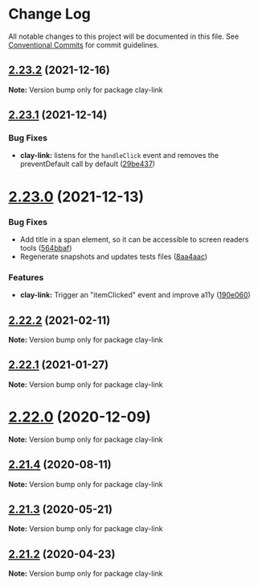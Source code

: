 # Change Log

All notable changes to this project will be documented in this file.
See [Conventional Commits](https://conventionalcommits.org) for commit guidelines.

## [2.23.2](https://github.com/liferay/clay/tree/master/packages/clay-link/compare/v2.23.1...v2.23.2) (2021-12-16)

**Note:** Version bump only for package clay-link





## [2.23.1](https://github.com/liferay/clay/tree/master/packages/clay-link/compare/v2.23.0...v2.23.1) (2021-12-14)


### Bug Fixes

* **clay-link:** listens for the `handleClick` event and removes the preventDefault call by default ([29be437](https://github.com/liferay/clay/tree/master/packages/clay-link/commit/29be437))





# [2.23.0](https://github.com/liferay/clay/tree/master/packages/clay-link/compare/v2.22.4...v2.23.0) (2021-12-13)


### Bug Fixes

* Add title in a span element, so it can be accessible to screen readers tools ([564bbaf](https://github.com/liferay/clay/tree/master/packages/clay-link/commit/564bbaf))
* Regenerate snapshots and updates tests files ([8aa4aac](https://github.com/liferay/clay/tree/master/packages/clay-link/commit/8aa4aac))


### Features

* **clay-link:** Trigger an "itemClicked" event and improve a11y ([190e060](https://github.com/liferay/clay/tree/master/packages/clay-link/commit/190e060))





## [2.22.2](https://github.com/liferay/clay/tree/master/packages/clay-link/compare/v2.22.1...v2.22.2) (2021-02-11)

**Note:** Version bump only for package clay-link





## [2.22.1](https://github.com/liferay/clay/tree/master/packages/clay-link/compare/v2.22.0...v2.22.1) (2021-01-27)

**Note:** Version bump only for package clay-link





# [2.22.0](https://github.com/liferay/clay/tree/master/packages/clay-link/compare/v2.21.5...v2.22.0) (2020-12-09)

**Note:** Version bump only for package clay-link





## [2.21.4](https://github.com/liferay/clay/tree/master/packages/clay-link/compare/v2.21.3...v2.21.4) (2020-08-11)

**Note:** Version bump only for package clay-link





## [2.21.3](https://github.com/liferay/clay/tree/master/packages/clay-link/compare/v2.21.2...v2.21.3) (2020-05-21)

**Note:** Version bump only for package clay-link





## [2.21.2](https://github.com/liferay/clay/tree/master/packages/clay-link/compare/v2.21.1...v2.21.2) (2020-04-23)

**Note:** Version bump only for package clay-link
